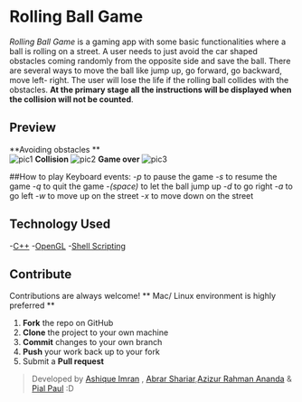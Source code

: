 # Rolling Ball Game
*Rolling Ball Game* is a gaming app with some basic functionalities where a ball is rolling on a street. A user needs to just avoid the car shaped obstacles coming randomly from the opposite side and save the ball. There are several ways to move the ball like jump up, go forward, go backward, move left- right. The user will lose the life if the rolling ball collides with the obstacles. **At the primary stage all the instructions will be displayed when the collision will not be counted**.

## Preview

**Avoiding obstacles ** <br />
![pic1](https://user-images.githubusercontent.com/23379542/45268764-8fcc4d00-b4a3-11e8-9e5f-a0ec282749da.png)
**Collision**
![pic2](https://user-images.githubusercontent.com/23379542/45268785-01a49680-b4a4-11e8-8a86-51c562f7207a.png)
**Game over**
![pic3](https://user-images.githubusercontent.com/23379542/45268790-1b45de00-b4a4-11e8-827c-3160d73c1dc5.jpg)

##How to play
Keyboard events:
-*p* to pause the game
-*s* to resume the game
-*q* to quit the game
-*(space)* to let the ball jump up
-*d* to go right
-*a* to go left
-*w* to move up on the street
-*x* to move down on the street
## Technology Used
-[C++](https://en.wikipedia.org/wiki/C%2B%2B)
-[OpenGL](https://en.wikipedia.org/wiki/OpenGL)
-[Shell Scripting](https://www.shellscript.sh/)
## Contribute
Contributions are always welcome! ** Mac/ Linux environment is highly preferred **
 1. **Fork** the repo on GitHub
 2. **Clone** the project to your own machine
 3. **Commit** changes to your own branch
 4. **Push** your work back up to your fork
 5. Submit a **Pull request**

 
> Developed by [Ashique Imran](https://github.com/AshiqueImran) , [Abrar Shariar](https://github.com/abrarShariar),[Azizur Rahman Ananda](https://github.com/Ananda35) & [Pial Paul](https://github.com/PialPaul) :D